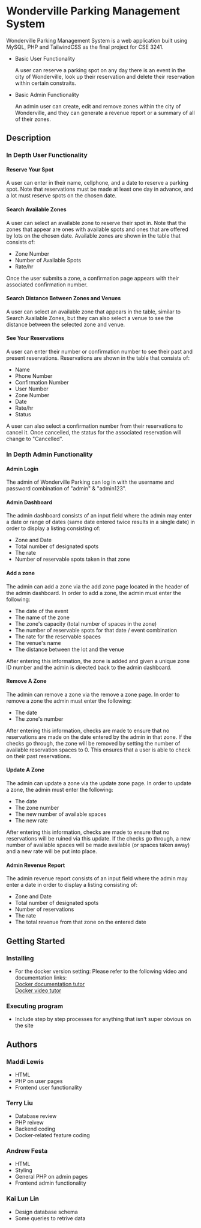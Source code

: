 # Wonderville Parking Management System

Wonderville Parking Management System is a web application built using MySQL, PHP and TailwindCSS as
the final project for CSE 3241. 

* Basic User Functionality

    A user can reserve a parking spot on any day there is an event in the city of Wonderville,
    look up their reservation and delete their reservation within certain constraits. 

* Basic Admin Functionality

    An admin user can create, edit and remove zones within the city of Wonderville, and they can generate
    a revenue report or a summary of all of their zones.

## Description

### In Depth User Functionality

#### Reserve Your Spot

A user can enter in their name, cellphone, and a date to reserve a parking spot. Note that reservations must be made at least one day in advance, and a lot must reserve spots on the chosen date.

#### Search Available Zones

A user can select an available zone to reserve their spot in. Note that the zones that appear are ones with available spots and ones that are offered by lots on the chosen date. Available zones are shown in the table that consists of:

  * Zone Number
  * Number of Available Spots
  * Rate/hr

Once the user submits a zone, a confirmation page appears with their associated confirmation number.

#### Search Distance Between Zones and Venues

A user can select an available zone that appears in the table, similar to Search Available Zones, but they can also select a venue to see the distance between the selected zone and venue.

#### See Your Reservations

A user can enter their number or confirmation number to see their past and present reservations. Reservations are shown in the table that consists of:

  * Name
  * Phone Number
  * Confirmation Number
  * User Number
  * Zone Number
  * Date
  * Rate/hr
  * Status

A user can also select a confirmation number from their reservations to cancel it. Once cancelled, the status for the associated reservation will change to "Cancelled".

### In Depth Admin Functionality
    
#### Admin Login 

The admin of Wonderville Parking can log in with the username and password combination of "admin" & "admin123".

#### Admin Dashboard

The admin dashboard consists of an input field where the admin may enter a date or range of dates (same date entered twice results in a single date) in order to display a listing consisting of:
        
  * Zone and Date
  * Total number of designated spots
  * The rate
  * Number of reservable spots taken in that zone

#### Add a zone

The admin can add a zone via the add zone page located in the header of the admin dashboard. In order to add a zone, the admin must enter the following:

  * The date of the event
  * The name of the zone
  * The zone's capacity (total number of spaces in the zone)
  * The number of reservable spots for that date / event combination
  * The rate for the reservable spaces
  * The venue's name
  * The distance between the lot and the venue

After entering this information, the zone is added and given a unique zone ID number and the admin is directed back to the admin dashboard.
  
#### Remove A Zone

The admin can remove a zone via the remove a zone page. In order to remove a zone the admin must enter the following:

  * The date
  * The zone's number
  
After entering this information, checks are made to ensure that no reservations are made on the date entered by the admin in that zone. If the checks go through, the zone will be removed by setting the number of available reservation spaces to 0. This ensures that a user is able to check on their past reservations.

#### Update A Zone

The admin can update a zone via the update zone page. In order to update a zone, the admin must enter the following:

* The date
* The zone number
* The new number of available spaces
* The new rate

After entering this information, checks are made to ensure that no reservations will be ruined via this update. If the checks go through, a new number of available spaces will be made available (or spaces taken away) and a new rate will be put into place.

#### Admin Revenue Report

The admin revenue report consists of an input field where the admin may enter a date in order to display a listing consisting of:
        
  * Zone and Date
  * Total number of designated spots
  * Number of reservations
  * The rate
  * The total revenue from that zone on the entered date

## Getting Started

### Installing

* For the docker version setting:
  Please refer to the following video and documentation links:<br>
  [Docker documentation tutor](https://docs.google.com/document/d/16U9BM6RFqO6gn4vrq0chD8hIBjz0yG9TfKZV0g5ChBU/edit)<br>
  [Docker video tutor](https://www.loom.com/share/e530ccd899044ebcb06d328edb49bd89?sid=771870c3-dc17-4deb-b485-0a9a1cc3a18e)<br>

### Executing program

* Include step by step processes for anything that isn't 
  super obvious on the site

## Authors

  ### Maddi Lewis 
  * HTML
  * PHP on user pages
  * Frontend user functionality

  ### Terry Liu
  * Database review
  * PHP reivew
  * Backend coding
  * Docker-related feature coding
   
  ### Andrew Festa
  * HTML
  * Styling
  * General PHP on admin pages
  * Frontend admin functionality
  
  ### Kai Lun Lin
  * Design database schema
  * Some queries to retrive data
